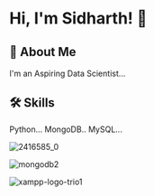 
# Hi, I'm Sidharth! 👋


## 🚀 About Me
I'm an Aspiring Data Scientist...


## 🛠 Skills
Python...
MongoDB..
MySQL...


![2416585_0](https://user-images.githubusercontent.com/93982828/147739167-14637087-0cec-4c7f-8290-10c5d00e51af.jpg)

![mongodb2](https://user-images.githubusercontent.com/93982828/147739288-d7c71dc2-df50-495f-820b-bdd54c1050e2.jpeg)

![xampp-logo-trio1](https://user-images.githubusercontent.com/93982828/147739421-aefbc723-cb27-40a9-a8b5-9fe7fd14bd17.jpg)

